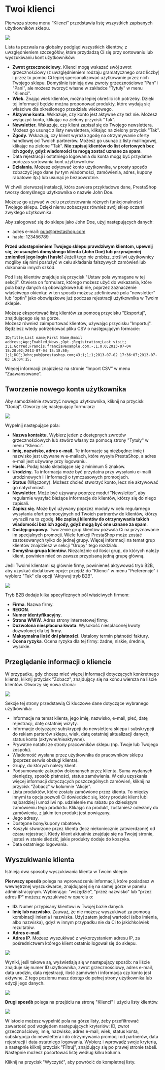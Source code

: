 # Twoi klienci

Pierwsza strona menu “Klienci” przedstawia listę wszystkich zapisanych użytkowników sklepu.

![](../../../.gitbook/assets/30245326.png)

Lista ta pozwala na globalny podgląd wszystkich klientów, z uwzględnieniem szczegółów, które przydadzą Ci się przy sortowaniu lub wyszukiwaniu kont użytkowników:

* **Zwrot grzecznościowy.** Klienci mogą wskazać swój zwrot grzecznościowy (z uwzględnieniem rodzaju gramatycznego oraz liczby) i przez to pomóc Ci lepiej spersonalizować użytkowanie przez nich Twojego sklepu. Domyślnie istnieją dwa zwroty grzecznościowe "Pan" i "Pani", ale możesz tworzyć własne w zakładce "Tytuły" w menu "Klienci".
* **Wiek.** Znając wiek klientów, można lepiej określić ich potrzeby. Dzięki tej informacji będzie można proponować produkty, które wydają się właściwe dla określonego przedziału wiekowego.
* **Aktywne konta.** Wskazuje, czy konto jest aktywne czy też nie. Możesz wyłączyć konto, klikając na zielony przycisk "Tak".
* **Newsletter.** Wskazuje, czy klient zapisał się do Twojego newslettera. Możesz go usunąć z listy newslettera, klikając na zielony przycisk "Tak".
* **Zgody.** Wskazują, czy klient wyraża zgodę na otrzymywanie oferty handlowej od Twoich partnerów. Możesz go usunąć z listy mailingowej, klikając na zielone "Tak". **Nie zapisuj klientów do list ofertowych bez ich zgody, gdyż wiadomości te mogą zostać uznane za spam**.
* Data rejestracji i ostatniego logowania do konta mogą być przydatne podczas sortowania kont użytkowników.
* **Działania.** Możesz edytować konto użytkownika, w prosty sposób zobaczyć jego dane (w tym wiadomości, zamówienia, adres, kupony rabatowe itp.) lub usunąć je bezpowrotnie.

W chwili pierwszej instalacji, która zawiera przykładowe dane, PrestaShop tworzy domyślnego użytkownika o nazwie John Doe.

Możesz go używać w celu przetestowania różnych funkcjonalności Twojego sklepu. Dzięki niemu zobaczysz również swój sklep oczami zwykłego użytkownika.

Aby zalogować się do sklepu jako John Doe, użyj następujących danych:

* adres e-mail: [pub@prestashop.com](mailto:pub@prestashop.com)
* hasło: 123456789

**Przed udostępnieniem Twojego sklepu prawdziwym klientom, upewnij się, że usunąłeś domyślnego klienta (John Doe) lub przynajmniej zmieniłeś jego login i hasło!** Jeżeli tego nie zrobisz, złośliwi użytkownicy mogliby się nimi posłużyć w celu składania fałszywych zamówień lub dokonania innych szkód.

Pod listą klientów znajduje się przycisk "Ustaw pola wymagane w tej sekcji". Otwiera on formularz, którego możesz użyć do wskazania, które pola bazy danych są obowiązkowe lub nie, poprzez zaznaczenie właściwego okienka: w ten sposób możesz zdefiniować pola "newsletter" lub "optin" jako obowiązkowe już podczas rejestracji użytkownika w Twoim sklepie.

Możesz eksportować listę klientów za pomocą przycisku "Eksportuj", znajdującego się na górze.\
Możesz również zaimportować klientów, używając przycisku "Importuj". Będziesz wtedy potrzebować pliku CSV o następującym formacie:

```
ID;Title;Last name;First Name;Email address;Age;Enabled;News.;Opt.;Registration;Last visit;
2;1;Gorred;Francis;francis@example.com;-;1;0;0;2013-07-04 15:20:02;2013-07-04 15:18:50;
1;1;DOE;John;pub@prestashop.com;43;1;1;1;2013-07-02 17:36:07;2013-07-03 16:04:15;
```

Więcej informacji znajdziesz na stronie “Import CSV” w menu “Zaawansowane”.

## Tworzenie nowego konta użytkownika <a href="#twoiklienci-tworzenienowegokontauzytkownika" id="twoiklienci-tworzenienowegokontauzytkownika"></a>

Aby samodzielnie stworzyć nowego użytkownika, kliknij na przycisk "Dodaj". Otworzy się następujący formularz:

![](../../../.gitbook/assets/30245327.png)

Wypełnij następujące pola:

* **Nazwa kontaktu.** Wybierz jeden z dostępnych zwrotów grzecznościowych lub stwórz własny za pomocą strony "Tytuły" w menu "Klienci".
* **Imię, nazwisko, adres e-mail.** Te informacje są niezbędne: imię i nazwisko jest używane w e-mailach, które wysyła PrestaShop, a adres e-mail jest używany przy logowaniu.
* **Hasło.** Podaj hasło składające się z minimum 5 znaków.
* **Urodziny.** Ta informacja może być przydatna przy wysyłaniu e-maili urodzinowych i i informacji o tymczasowych promocjach.
* **Status** (Włączony). Możesz chcieć stworzyć konto, lecz nie aktywować go natychmiast.
* **Newsletter.** Może być używany poprzez moduł "Newsletter", aby regularnie wysyłać bieżące informacje do klientów, którzy się do niego zapisali.
* **Zapisz się.** Może być używany poprzez moduły w celu regularnego wysyłania ofert promocyjnych od Twoich partnerów do klientów, którzy wyrazili na to zgodę. **Nie zapisuj klientów do otrzymywania takich wiadomości bez ich zgody, gdyż mogą być one uznane za spam**.
* **Dostęp grupowy.** Tworzenie grup klientów pozwala Ci na przyznawanie im specjalnych promocji. Wiele funkcji PrestaShop może zostać zastosowanych tylko do jednej grupy. Więcej informacji na temat grup klientów znajdziesz w sekcji "Grupy" tego rozdziału.
* **Domyślna grupa klientów.** Niezależnie od ilości grup, do których należy klient, powinien mieć on zawsze przypisaną jedną grupę główną.

Jeśli Twoimi klientami są głównie firmy, powinieneś aktywować tryb B2B, aby uzyskać dodatkowe opcje: przejdź do "Klienci" w menu "Preferencje" i wybierz "Tak" dla opcji "Aktywuj tryb B2B".

![](../../../.gitbook/assets/30245328.png)

Tryb B2B dodaje kilka specyficznych pól właściwych firmom:

* **Firma**. Nazwa firmy.
* **REGON**.
* **Numer identyfikacyjny**.
* **Strona WWW**. Adres strony internetowej firmy.
* **Dozwolona niespłacona kwota**. Wysokość niespłaconej kwoty dozwolonej dla tej firmy.
* **Maksymalna ilość dni płatności**. Ustalony termin płatności faktury.
* **Ocena ryzyka**. Ocena ryzyka dla tej firmy: żadne, niskie, średnie, wysokie.

## Przeglądanie informacji o kliencie <a href="#twoiklienci-przegladanieinformacjiokliencie" id="twoiklienci-przegladanieinformacjiokliencie"></a>

W przypadku, gdy chcesz mieć więcej informacji dotyczących konkretnego klienta, kliknij przycisk "Zobacz", znajdujący się na końcu wiersza na liście klientów. Otworzy się nowa strona:

![](../../../.gitbook/assets/30245329.png)

Sekcje tej strony przedstawią Ci kluczowe dane dotyczące wybranego użytkownika:

* Informacje na temat klienta, jego imię, nazwisko, e-mail, płeć, datę rejestracji, datę ostatniej wizyty.
* Informacje dotyczące subskrypcji do newslettera sklepu i subskrypcji do reklam parterów sklepu, wiek, datę ostatniej aktualizacji danych, status konta (aktywne/nieaktywne).
* Prywatne notatki ze strony pracowników sklepu (np. Twoje lub Twojego zespołu).
* Wiadomość wysłana przez użytkownika do pracowników sklepu (poprzez serwis obsługi klienta).
* Grupy, do których należy klient.
* Podsumowanie zakupów dokonanych przez klienta. Suma wydanych pieniędzy, sposób płatności, status zamówienia. W celu uzyskania więcej informacji dotyczących poszczególnych zamówień, kliknij na przycisk “Zobacz" w kolumnie "Akcje".
* Lista produktów, które zostały zamówione przez klienta. To między innymi ta opcja pozwoli Ci dowiedzieć się, który produkt klient lubi najbardziej i umożliwi np. udzielenie mu rabatu po dziesiątym zamówieniu tego produktu. Klikając na produkt, zostaniesz odesłany do zamówienia, z jakim ten produkt jest powiązany.
* Jego adresy.
* Dostępne bony/kupony rabatowe.
* Koszyki stworzone przez klienta (lecz niekoniecznie zatwierdzone) od czasu rejestracji. Kiedy klient aktualnie znajduje się na Twojej stronie, jesteś w stanie śledzić, jakie produkty dodaje do koszyka.
* Data ostatniego logowania.

## Wyszukiwanie klienta <a href="#twoiklienci-wyszukiwanieklienta" id="twoiklienci-wyszukiwanieklienta"></a>

Istnieją dwa sposoby wyszukiwania klienta w Twoim sklepie.

**Pierwszy sposób** polega na wprowadzeniu informacji, które posiadasz w wewnętrznej wyszukiwarce, znajdującej się na samej górze w panelu administracyjnym. Wybierając: "wszędzie", "przez nazwisko" lub "przez adres IP" możesz wyszukiwać w oparciu o:

* **ID**. Numer przypisany klientowi w Twojej bazie danych.
* **Imię lub nazwisko**. Zauważ, że nie możesz wyszukiwać za pomocą kombinacji imienia i nazwiska. Użyj zatem jednej wartości (albo imienia, albo nazwiska), gdyż w innym przypadku nie da Ci to jakichkolwiek rezultatów.
* **Adres e-mail**.
* **Adres IP**. Możesz wyszukiwać z wykorzystaniem adresu IP, za pośrednictwem którego klient ostatnio logował się do sklepu.

![](../../../.gitbook/assets/30245330.png)

Wyniki, jeśli takowe są, wyświetlają się w następujący sposób: na liście znajduje się numer ID użytkownika, zwrot grzecznościowy, adres e-mail, data urodzin, data rejestracji, ilość zamówień i informacja czy konto jest aktywne. Z tego poziomu masz dostęp do pełnej strony użytkownika lub edycji jego danych.

![](../../../.gitbook/assets/30245331.png)

**Drugi sposób** polega na przejściu na stronę "Klienci" i użyciu listy klientów.

![](../../../.gitbook/assets/30245332.png)

W istocie możesz wypełnić pola na górze listy, żeby przefiltrować zawartość pod względem następujących kryteriów: ID, zwrot grzecznościowy, imię, nazwisko, adres e-mail, wiek, status konta, subskrypcja do newslettera i do otrzymywania promocji od partnerów, data rejestracji i data ostatniego logowania. Wybierz i wprowadź swoje kryteria, a następnie kliknij przycisk "Filtruj", znajdujący się po prawej stronie tabeli. Następnie możesz posortować listę według kilku kolumn.

Kliknij na przycisk "Wyczyść", aby powrócić do kompletnej listy.
